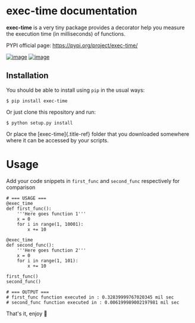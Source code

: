 exec-time documentation
=====

**exec-time** is a very tiny package provides a decorator help you
measure the execution time (in milliseconds) of functions.

PYPI official page: <https://pypi.org/project/exec-time/>

[![image](https://static.pepy.tech/personalized-badge/exec-time?period=total&units=international_system&left_color=black&right_color=orange&left_text=Downloads)](https://pepy.tech/project/exec-time)
[![image](https://img.shields.io/badge/License-MIT-blue.svg)](https://github.com/mr-vaibh/python-code-execution-time/blob/master/LICENSE)

Installation
-----

You should be able to install using `pip` in the usual ways:

`$ pip install exec-time`

Or just clone this repository and run:

`$ python setup.py install`

Or place the [exec-time]{.title-ref} folder that you downloaded
somewhere where it can be accessed by your scripts.

Usage
=====

Add your code snippets in `first_func` and `second_func` respectively for comparison

``` {.python}
# === USAGE ===
@exec_time
def first_func():
    '''Here goes function 1'''
    x = 0
    for i in range(1, 10001):
        x += 10

@exec_time
def second_func():
    '''Here goes function 2'''
    x = 0
    for i in range(1, 101):
        x += 10

first_func()
second_func()
```

``` {.python}
# === OUTPUT ===
# first_func function executed in : 0.32839999767020345 mil sec
# second_func function executed in : 0.006199989002197981 mil sec
```

That\'s it, enjoy 🍷
